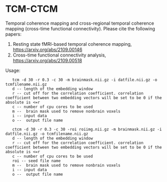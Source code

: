 # TCM-CTCM
Temporal coherence mapping and cross-regional temporal coherence mapping (cross-time functional connectivity).
Please cite the following papers:

1. Resting state fMRI-based temporal coherence mapping, https://arxiv.org/abs/2109.00146                                                                          
2. Cross-time functional connectivity analysis,  https://arxiv.org/abs/2109.00518

Usage: 

       tcm -d 30 -r 0.3 -c 30 -m brainmask.nii.gz -i datfile.nii.gz -o tcmfilename.nii.gz
       d -- length of the embedding window
       r -- cut off for the correlation coefficient. correlation coefficient between two embedding vectors will be set to be 0 if the absolute is <=r
       c -- number of cpu cores to be used
       m --  brain mask used to remove nonbrain voxels
       i -- input data
       o --  output file name
       
       ctcm -d 30 -r 0.3 -c 30 -roi roiimg.nii.gz -m brainmask.nii.gz -i datfile.nii.gz -o tcmfilename.nii.gz
       d -- length of the embedding window
       r -- cut off for the correlation coefficient. correlation coefficient between two embedding vectors will be set to be 0 if the absolute is <=r
       c -- number of cpu cores to be used
       roi -- seed file name
       m --  brain mask used to remove nonbrain voxels
       i -- input data
       o --  output file name
